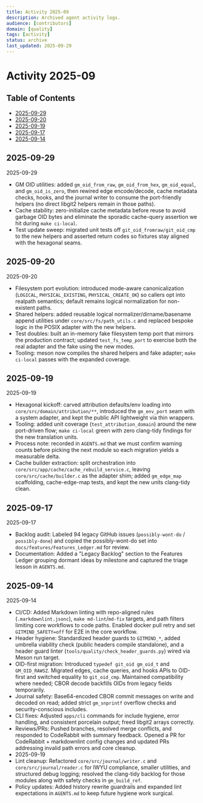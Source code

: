 ```yaml
---
title: Activity 2025-09
description: Archived agent activity logs.
audience: [contributors]
domain: [quality]
tags: [activity]
status: archive
last_updated: 2025-09-29
---
```


<!-- SPDX-License-Identifier: LicenseRef-MIND-UCAL-1.0 -->

# Activity 2025-09

## Table of Contents
- [2025-09-29](#2025-09-29)
- [2025-09-20](#2025-09-20)
- [2025-09-19](#2025-09-19)
- [2025-09-17](#2025-09-17)
- [2025-09-14](#2025-09-14)

## 2025-09-29

2025-09-29
- GM OID utilities: added `gm_oid_from_raw`, `gm_oid_from_hex`, `gm_oid_equal`, and `gm_oid_is_zero`, then rewired edge encode/decode, cache metadata checks, hooks, and the journal writer to consume the port-friendly helpers (no direct libgit2 helpers remain in those paths).
- Cache stability: zero-initialize cache metadata before reuse to avoid garbage OID bytes and eliminate the sporadic cache-query assertion we hit during `make ci-local`.
- Test update sweep: migrated unit tests off `git_oid_fromraw/git_oid_cmp` to the new helpers and asserted return codes so fixtures stay aligned with the hexagonal seams.

## 2025-09-20

2025-09-20
- Filesystem port evolution: introduced mode-aware canonicalization (`LOGICAL`, `PHYSICAL_EXISTING`, `PHYSICAL_CREATE_OK`) so callers opt into realpath semantics; default remains logical normalization for non-existent paths.
- Shared helpers: added reusable logical normalizer/dirname/basename append utilities under `core/src/fs/path_utils.c` and replaced bespoke logic in the POSIX adapter with the new helpers.
- Test doubles: built an in-memory fake filesystem temp port that mirrors the production contract; updated `test_fs_temp_port` to exercise both the real adapter and the fake using the new modes.
- Tooling: meson now compiles the shared helpers and fake adapter; `make ci-local` passes with the expanded coverage.

## 2025-09-19

2025-09-19
- Hexagonal kickoff: carved attribution defaults/env loading into `core/src/domain/attribution/**`, introduced the `gm_env_port` seam with a system adapter, and kept the public API lightweight via thin wrappers.
- Tooling: added unit coverage (`test_attribution_domain`) around the new port-driven flow; `make ci-local` green with zero clang-tidy findings for the new translation units.
- Process note: recorded in `AGENTS.md` that we must confirm warning counts before picking the next module so each migration yields a measurable delta.
- Cache builder extraction: split orchestration into `core/src/app/cache/cache_rebuild_service.c`, leaving `core/src/cache/builder.c` as the adapter shim; added `gm_edge_map` scaffolding, cache-edge-map tests, and kept the new units clang-tidy clean.

## 2025-09-17

2025-09-17
- Backlog audit: Labeled 94 legacy GitHub issues (`possibly-wont-do` / `possibly-done`) and copied the possibly-wont-do set into `docs/features/Features_Ledger.md` for review.
- Documentation: Added a "Legacy Backlog" section to the Features Ledger grouping dormant ideas by milestone and captured the triage lesson in `AGENTS.md`.

## 2025-09-14

2025-09-14
- CI/CD: Added Markdown linting with repo-aligned rules (`.markdownlint.jsonc`), `make md-lint`/`md-fix` targets, and path filters limiting core workflows to code paths. Enabled docker pull retry and set `GITMIND_SAFETY=off` for E2E in the core workflow.
- Header hygiene: Standardized header guards to `GITMIND_*`, added umbrella viability check (public headers compile standalone), and a header guard linter (`tools/quality/check_header_guards.py`) wired via Meson run target.
- OID-first migration: Introduced `typedef git_oid gm_oid_t` and `GM_OID_RAWSZ`. Migrated edges, cache queries, and hooks APIs to OID-first and switched equality to `git_oid_cmp`. Maintained compatibility where needed; CBOR decode backfills OIDs from legacy fields temporarily.
- Journal safety: Base64-encoded CBOR commit messages on write and decoded on read; added strict `gm_snprintf` overflow checks and security-conscious includes.
- CLI fixes: Adjusted `apps/cli` commands for include hygiene, error handling, and consistent porcelain output; freed libgit2 arrays correctly.
- Reviews/PRs: Pushed branches, resolved merge conflicts, and responded to CodeRabbit with summary feedback. Opened a PR for CodeRabbit + markdownlint config changes and updated PRs addressing invalid path errors and core cleanup.
- 2025-09-19
- Lint cleanup: Refactored `core/src/journal/writer.c` and `core/src/journal/reader.c` for IWYU compliance, smaller utilities, and structured debug logging; resolved the clang-tidy backlog for those modules along with safety checks in `gm_build_ref`.
- Policy updates: Added history rewrite guardrails and expanded lint expectations in `AGENTS.md` to keep future hygiene work surgical.
